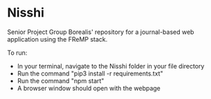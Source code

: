 # Nisshi
Senior Project Group Borealis' repository for a journal-based web application using the FReMP stack.

To run: 
- In your terminal, navigate to the Nisshi folder in your file directory
- Run the command "pip3 install -r requirements.txt"
- Run the command "npm start"
- A browser window should open with the webpage
